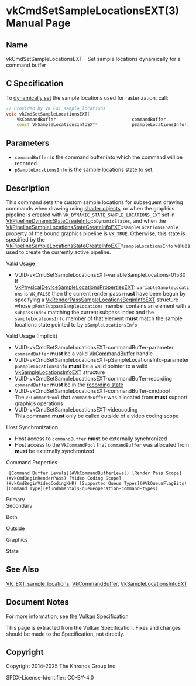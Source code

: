 # vkCmdSetSampleLocationsEXT(3) Manual Page

## Name

vkCmdSetSampleLocationsEXT - Set sample locations dynamically for a command buffer



## [](#_c_specification)C Specification

To [dynamically set](https://registry.khronos.org/vulkan/specs/latest/html/vkspec.html#pipelines-dynamic-state) the sample locations used for rasterization, call:

```c++
// Provided by VK_EXT_sample_locations
void vkCmdSetSampleLocationsEXT(
    VkCommandBuffer                             commandBuffer,
    const VkSampleLocationsInfoEXT*             pSampleLocationsInfo);
```

## [](#_parameters)Parameters

- `commandBuffer` is the command buffer into which the command will be recorded.
- `pSampleLocationsInfo` is the sample locations state to set.

## [](#_description)Description

This command sets the custom sample locations for subsequent drawing commands when drawing using [shader objects](https://registry.khronos.org/vulkan/specs/latest/html/vkspec.html#shaders-objects), or when the graphics pipeline is created with `VK_DYNAMIC_STATE_SAMPLE_LOCATIONS_EXT` set in [VkPipelineDynamicStateCreateInfo](https://registry.khronos.org/vulkan/specs/latest/man/html/VkPipelineDynamicStateCreateInfo.html)::`pDynamicStates`, and when the [VkPipelineSampleLocationsStateCreateInfoEXT](https://registry.khronos.org/vulkan/specs/latest/man/html/VkPipelineSampleLocationsStateCreateInfoEXT.html)::`sampleLocationsEnable` property of the bound graphics pipeline is `VK_TRUE`. Otherwise, this state is specified by the [VkPipelineSampleLocationsStateCreateInfoEXT](https://registry.khronos.org/vulkan/specs/latest/man/html/VkPipelineSampleLocationsStateCreateInfoEXT.html)::`sampleLocationsInfo` values used to create the currently active pipeline.

Valid Usage

- [](#VUID-vkCmdSetSampleLocationsEXT-variableSampleLocations-01530)VUID-vkCmdSetSampleLocationsEXT-variableSampleLocations-01530  
  If [VkPhysicalDeviceSampleLocationsPropertiesEXT](https://registry.khronos.org/vulkan/specs/latest/man/html/VkPhysicalDeviceSampleLocationsPropertiesEXT.html)::`variableSampleLocations` is `VK_FALSE` then the current render pass **must** have been begun by specifying a [VkRenderPassSampleLocationsBeginInfoEXT](https://registry.khronos.org/vulkan/specs/latest/man/html/VkRenderPassSampleLocationsBeginInfoEXT.html) structure whose `pPostSubpassSampleLocations` member contains an element with a `subpassIndex` matching the current subpass index and the `sampleLocationsInfo` member of that element **must** match the sample locations state pointed to by `pSampleLocationsInfo`

Valid Usage (Implicit)

- [](#VUID-vkCmdSetSampleLocationsEXT-commandBuffer-parameter)VUID-vkCmdSetSampleLocationsEXT-commandBuffer-parameter  
  `commandBuffer` **must** be a valid [VkCommandBuffer](https://registry.khronos.org/vulkan/specs/latest/man/html/VkCommandBuffer.html) handle
- [](#VUID-vkCmdSetSampleLocationsEXT-pSampleLocationsInfo-parameter)VUID-vkCmdSetSampleLocationsEXT-pSampleLocationsInfo-parameter  
  `pSampleLocationsInfo` **must** be a valid pointer to a valid [VkSampleLocationsInfoEXT](https://registry.khronos.org/vulkan/specs/latest/man/html/VkSampleLocationsInfoEXT.html) structure
- [](#VUID-vkCmdSetSampleLocationsEXT-commandBuffer-recording)VUID-vkCmdSetSampleLocationsEXT-commandBuffer-recording  
  `commandBuffer` **must** be in the [recording state](#commandbuffers-lifecycle)
- [](#VUID-vkCmdSetSampleLocationsEXT-commandBuffer-cmdpool)VUID-vkCmdSetSampleLocationsEXT-commandBuffer-cmdpool  
  The `VkCommandPool` that `commandBuffer` was allocated from **must** support graphics operations
- [](#VUID-vkCmdSetSampleLocationsEXT-videocoding)VUID-vkCmdSetSampleLocationsEXT-videocoding  
  This command **must** only be called outside of a video coding scope

Host Synchronization

- Host access to `commandBuffer` **must** be externally synchronized
- Host access to the `VkCommandPool` that `commandBuffer` was allocated from **must** be externally synchronized

Command Properties

     [Command Buffer Levels](#VkCommandBufferLevel) [Render Pass Scope](#vkCmdBeginRenderPass) [Video Coding Scope](#vkCmdBeginVideoCodingKHR) [Supported Queue Types](#VkQueueFlagBits) [Command Type](#fundamentals-queueoperation-command-types)

Primary  
Secondary

Both

Outside

Graphics

State

## [](#_see_also)See Also

[VK\_EXT\_sample\_locations](https://registry.khronos.org/vulkan/specs/latest/man/html/VK_EXT_sample_locations.html), [VkCommandBuffer](https://registry.khronos.org/vulkan/specs/latest/man/html/VkCommandBuffer.html), [VkSampleLocationsInfoEXT](https://registry.khronos.org/vulkan/specs/latest/man/html/VkSampleLocationsInfoEXT.html)

## [](#_document_notes)Document Notes

For more information, see the [Vulkan Specification](https://registry.khronos.org/vulkan/specs/latest/html/vkspec.html#vkCmdSetSampleLocationsEXT)

This page is extracted from the Vulkan Specification. Fixes and changes should be made to the Specification, not directly.

## [](#_copyright)Copyright

Copyright 2014-2025 The Khronos Group Inc.

SPDX-License-Identifier: CC-BY-4.0